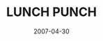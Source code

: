 ---
layout: base.njk
title : 'LUNCH PUNCH' 
view_title : 'LUNCH PUNCH' 
year : '2007' 
date : '2007-04-30' 
img_file : '/drawing/lunchpunch.png' 
html_file : 'lunchpunch' 
next_html : 'possibilities2.html' 
year_order : '42' 
permalink : "title/{{html_file}}.html"
---